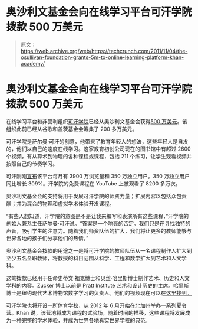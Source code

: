 # 奥沙利文基金会向在线学习平台可汗学院拨款 500 万美元

> 原文：<https://web.archive.org/web/https://techcrunch.com/2011/11/04/the-osullivan-foundation-grants-5m-to-online-learning-platform-khan-academy/>

# 奥沙利文基金会向在线学习平台可汗学院拨款 500 万美元

在线学习平台和非营利组织[可汗学院](https://web.archive.org/web/20230325160348/http://www.khanacademy.org/)已经从奥沙利文基金会获得[500 万美元](https://web.archive.org/web/20230325160348/http://www.marketwatch.com/story/khan-academy-receives-5-million-to-accelerate-the-reinvention-of-education-2011-11-04)。该组织此前已经从谷歌和盖茨基金会筹集了 200 多万美元。

可汗学院是萨尔曼·可汗的创意，他带来了教育年轻人的想法，这些年轻人是自发的，他们以自己的速度在线学习。这家教育初创公司现在的图书馆中有超过 2600 个视频，有从算术到物理的各种课程或课程，包括 211 个练习，让学生观看视频并按照自己的节奏学习。

可汗刚刚[宣布](https://web.archive.org/web/20230325160348/https://techcrunch.com/2011/10/19/khan-academy-triples-unique-users-to-3-5-million/)该平台每月有 3900 万浏览量和 350 万独立用户。350 万独立用户同比增长 309%。汗学院的免费课程在 YouTube 上被观看了 8200 多万次。

奥沙利文基金会的支持将用于发展可汗学院的师资力量；扩展内容以包括众包贡献；并为混合的物理和虚拟学术体验开发课程。

“有些人想知道，汗学院的意图是不是让我来编写和表演所有这些课程，”汗学院的创始人兼系主任萨尔曼·可汗说。“答案是一个响亮的否定。我们只是在寻找独特的声音，吸引学生的注意力。随着我们师资队伍的扩大，我们将让更多的教师能够与世界各地的孩子们分享他们的热情。”

奥沙利文基金会拨款的用途之一是将可汗学院的教师队伍从一名课程制作人扩大到至少五名全职教师，将教授的科目范围从科学、工程和数学扩大到艺术和人文学科。

这笔拨款已经用于任命史蒂文·祖克博士和贝丝·哈里斯博士制作艺术、历史和人文学科的内容。Zucker 博士以前是 Pratt Institute 艺术和设计历史的主席。哈里斯博士是纽约现代艺术博物馆数字学习的负责人。他们的视频现在可以在[这里找到。](https://web.archive.org/web/20230325160348/http://smarthistory.khanacademy.org/)

可汗学院也将开设一所体育学校，从 2012 年 6 月开始在北加州举办一系列夏令营。Khan 说，该营地将成为课程的试验场，随着时间的推移，这些课程将发展成为一种完整的学术体验，并成为世界各地真实世界学校的典范。